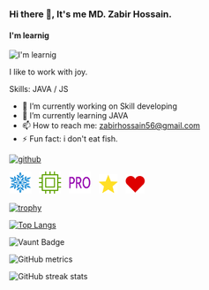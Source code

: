 ### Hi there 👋, It's me MD. Zabir Hossain.
#### I'm learnig
![I'm learnig](https://tenor.com/view/animation-cartoons-toons-danny-phantom-danny-fenton-gif-14827989)

I like to work with joy.

Skills: JAVA / JS 

- 🔭 I’m currently working on Skill developing 
- 🌱 I’m currently learning JAVA 
- 📫 How to reach me: zabirhossain56@gmail.com 
- ⚡ Fun fact: i don't eat fish. 


[<img src='https://cdn.jsdelivr.net/npm/simple-icons@3.0.1/icons/github.svg' alt='github' height='40'>](https://github.com/Zabir-Hossain)  

<a href='https://archiveprogram.github.com/'><img src='https://raw.githubusercontent.com/acervenky/animated-github-badges/master/assets/acbadge.gif' width='40' height='40'></a> <a href='https://docs.github.com/en/developers'><img src='https://raw.githubusercontent.com/acervenky/animated-github-badges/master/assets/devbadge.gif' width='40' height='40'></a> <a href='https://github.com/pricing'><img src='https://raw.githubusercontent.com/acervenky/animated-github-badges/master/assets/pro.gif' width='40' height='40'></a> <a href='https://stars.github.com/'><img src='https://raw.githubusercontent.com/acervenky/animated-github-badges/master/assets/starbadge.gif' width='35' height='35'></a> <a href='https://docs.github.com/en/github/supporting-the-open-source-community-with-github-sponsors'><img src='https://raw.githubusercontent.com/acervenky/animated-github-badges/master/assets/sponsorbadge.gif' width='35' height='35'></a> 

[![trophy](https://github-profile-trophy.vercel.app/?username=Zabir-Hossain)](https://github.com/ryo-ma/github-profile-trophy)

[![Top Langs](https://github-readme-stats.vercel.app/api/top-langs/?username=Zabir-Hossain)](https://github.com/anuraghazra/github-readme-stats)

![Vaunt Badge](https://api.vaunt.dev/v1/github/entities/Zabir-Hossain/contributions?format=svg&private=true)  

![GitHub metrics](https://metrics.lecoq.io/Zabir-Hossain)  

![GitHub streak stats](https://streak-stats.demolab.com/?user=Zabir-Hossain)  

